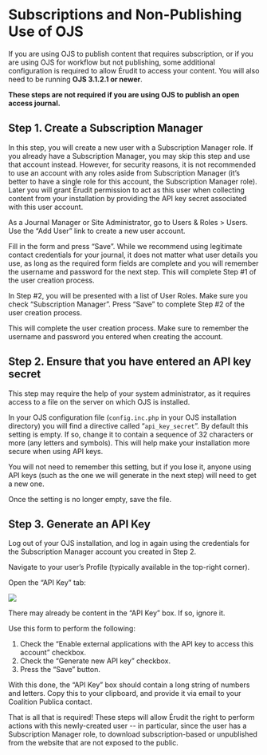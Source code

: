 # Subscriptions and Non-Publishing Use of OJS

If you are using OJS to publish content that requires subscription, or if you are using OJS for workflow but not publishing, some additional configuration is required to allow Érudit to access your content. You will also need to be running **OJS 3.1.2.1 or newer**.

**These steps are not required if you are using OJS to publish an open access journal.**

## Step 1. Create a Subscription Manager

In this step, you will create a new user with a Subscription Manager role. If you already have a Subscription Manager, you may skip this step and use that account instead. However, for security reasons, it is not recommended to use an account with any roles aside from Subscription Manager (it’s better to have a single role for this account, the Subscription Manager role). Later you will grant Érudit permission to act as this user when collecting content from your installation by providing the API key secret associated with this user account.

As a Journal Manager or Site Administrator, go to Users & Roles > Users. Use the “Add User” link to create a new user account.

Fill in the form and press “Save”. While we recommend using legitimate contact credentials for your journal, it does not matter what user details you use, as long as the required form fields are complete and you will remember the username and password for the next step. This will complete Step #1 of the user creation process.

In Step #2, you will be presented with a list of User Roles. Make sure you check “Subscription Manager”. Press “Save” to complete Step #2 of the user creation process.

This will complete the user creation process. Make sure to remember the username and password you entered when creating the account.

## Step 2. Ensure that you have entered an API key secret

This step may require the help of your system administrator, as it requires access to a file on the server on which OJS is installed.

In your OJS configuration file (`config.inc.php` in your OJS installation directory) you will find a directive called “`api_key_secret`”. By default this setting is empty. If so, change it to contain a sequence of 32 characters or more (any letters and symbols). This will help make your installation more secure when using API keys.

You will not need to remember this setting, but if you lose it, anyone using API keys (such as the one we will generate in the next step) will need to get a new one.

Once the setting is no longer empty, save the file.

## Step 3. Generate an API Key

Log out of your OJS installation, and log in again using the credentials for the Subscription Manager account you created in Step 2.

Navigate to your user’s Profile (typically available in the top-right corner).

Open the “API Key” tab:

![](./assets/apiKey.png)

There may already be content in the “API Key” box. If so, ignore it.

Use this form to perform the following:

1. Check the “Enable external applications with the API key to access this account” checkbox.
2. Check the “Generate new API key” checkbox.
3. Press the “Save” button.

With this done, the “API Key” box should contain a long string of numbers and letters. Copy this to your clipboard, and provide it via email to your Coalition Publica contact.

That is all that is required! These steps will allow Érudit the right to perform actions with this newly-created user -- in particular, since the user has a Subscription Manager role, to download subscription-based or unpublished from the website that are not exposed to the public.
